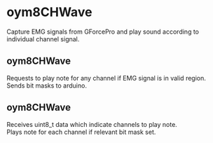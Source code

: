 # oym8CHWave
Capture EMG signals from GForcePro and play sound according to individual channel signal.

## oym8CHWave
Requests to play note for any channel if EMG signal is in valid region.  
Sends bit masks to arduino.

## oym8CHWave
Receives uint8_t data which indicate channels to play note.  
Plays note for each channel if relevant bit mask set.
